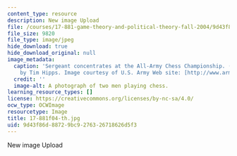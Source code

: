 ```yaml
---
content_type: resource
description: New image Upload
file: /courses/17-881-game-theory-and-political-theory-fall-2004/9d43f86d88729bc9276326718626d5f3_17-881f04-th.jpg
file_size: 9820
file_type: image/jpeg
hide_download: true
hide_download_original: null
image_metadata:
  caption: 'Sergeant concentrates at the All-Army Chess Championship. (Army photo
    by Tim Hipps. Image courtesy of U.S. Army Web site: [http://www.army.mil/](http://www.army.mil/).)'
  credit: ''
  image-alt: A photograph of two men playing chess.
learning_resource_types: []
license: https://creativecommons.org/licenses/by-nc-sa/4.0/
ocw_type: OCWImage
resourcetype: Image
title: 17-881f04-th.jpg
uid: 9d43f86d-8872-9bc9-2763-26718626d5f3
---
```

New image Upload